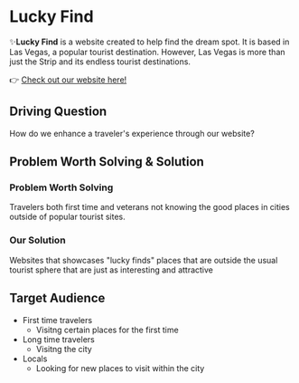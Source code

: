 # Lucky Find
:sparkles:**Lucky Find** is a website created to help find the dream spot. It is based in Las Vegas, a popular tourist destination. However, Las Vegas is more than just the Strip and its endless tourist destinations.

:point_right: [Check out our website here!](https://luckyfind.github.io/)
## Driving Question
How do we enhance a traveler's experience through our website?

## Problem Worth Solving & Solution
### Problem Worth Solving
Travelers both first time and veterans not knowing the good places in cities outside of popular tourist sites.
### Our Solution
Websites that showcases "lucky finds" places that are outside the usual tourist sphere that are just as interesting and attractive

## Target Audience
* First time travelers
  * Visitng certain places for the first time
* Long time travelers
  * Visitng the city
* Locals
  * Looking for new places to visit within the city
  
